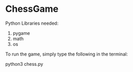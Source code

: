 # ChessGame

Python Libraries needed:
  1) pygame
  2) math
  3) os

To run the game, simply type the following in the terminal:

  python3 chess.py
